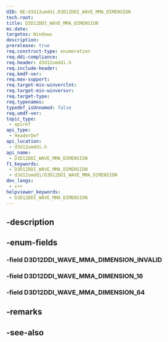 ```yaml
---
UID: NE:d3d12umddi.D3D12DDI_WAVE_MMA_DIMENSION
tech.root: 
title: D3D12DDI_WAVE_MMA_DIMENSION
ms.date: 
targetos: Windows
description: 
prerelease: true
req.construct-type: enumeration
req.ddi-compliance: 
req.header: d3d12umddi.h
req.include-header: 
req.kmdf-ver: 
req.max-support: 
req.target-min-winverclnt: 
req.target-min-winversvr: 
req.target-type: 
req.typenames: 
typedef_isUnnamed: false
req.umdf-ver: 
topic_type:
 - apiref
api_type:
 - HeaderDef
api_location:
 - d3d12umddi.h
api_name:
 - D3D12DDI_WAVE_MMA_DIMENSION
f1_keywords:
 - D3D12DDI_WAVE_MMA_DIMENSION
 - d3d12umddi/D3D12DDI_WAVE_MMA_DIMENSION
dev_langs:
 - c++
helpviewer_keywords:
 - D3D12DDI_WAVE_MMA_DIMENSION
---
```


## -description

## -enum-fields

### -field D3D12DDI_WAVE_MMA_DIMENSION_INVALID

### -field D3D12DDI_WAVE_MMA_DIMENSION_16

### -field D3D12DDI_WAVE_MMA_DIMENSION_64

## -remarks

## -see-also

